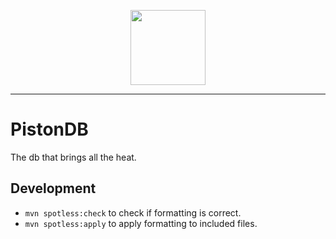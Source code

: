 <p align="center"><img src="https://user-images.githubusercontent.com/19860968/195957036-20f65ec2-c988-4528-9a5b-c7148f8a74d4.png" width="120"></p>
<hr />

# PistonDB
The db that brings all the heat.

## Development

* `mvn spotless:check` to check if formatting is correct.
* `mvn spotless:apply` to apply formatting to included files.
